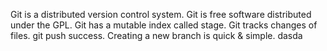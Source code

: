 Git is a distributed version control system.
Git is free software distributed under the GPL.
Git has a mutable index called stage.
Git tracks changes of files.
git push success.
Creating a new branch is quick & simple.
dasda